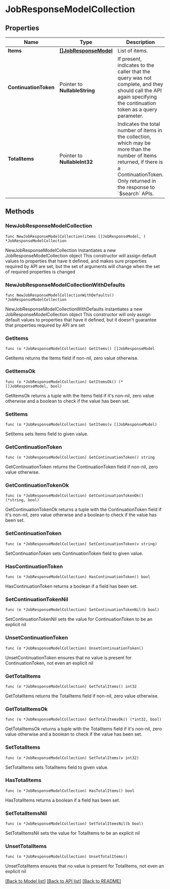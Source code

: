 # JobResponseModelCollection

## Properties

Name | Type | Description | Notes
------------ | ------------- | ------------- | -------------
**Items** | [**[]JobResponseModel**](JobResponseModel.md) | List of items. | 
**ContinuationToken** | Pointer to **NullableString** | If present, indicates to the caller that the query was not complete, and they should call the API again specifying the continuation token as a query parameter. | [optional] 
**TotalItems** | Pointer to **NullableInt32** | Indicates the total number of items in the collection, which may be more than the number of Items returned, if there is a ContinuationToken.  Only returned in the response to &#x60;$search&#x60; APIs. | [optional] 

## Methods

### NewJobResponseModelCollection

`func NewJobResponseModelCollection(items []JobResponseModel, ) *JobResponseModelCollection`

NewJobResponseModelCollection instantiates a new JobResponseModelCollection object
This constructor will assign default values to properties that have it defined,
and makes sure properties required by API are set, but the set of arguments
will change when the set of required properties is changed

### NewJobResponseModelCollectionWithDefaults

`func NewJobResponseModelCollectionWithDefaults() *JobResponseModelCollection`

NewJobResponseModelCollectionWithDefaults instantiates a new JobResponseModelCollection object
This constructor will only assign default values to properties that have it defined,
but it doesn't guarantee that properties required by API are set

### GetItems

`func (o *JobResponseModelCollection) GetItems() []JobResponseModel`

GetItems returns the Items field if non-nil, zero value otherwise.

### GetItemsOk

`func (o *JobResponseModelCollection) GetItemsOk() (*[]JobResponseModel, bool)`

GetItemsOk returns a tuple with the Items field if it's non-nil, zero value otherwise
and a boolean to check if the value has been set.

### SetItems

`func (o *JobResponseModelCollection) SetItems(v []JobResponseModel)`

SetItems sets Items field to given value.


### GetContinuationToken

`func (o *JobResponseModelCollection) GetContinuationToken() string`

GetContinuationToken returns the ContinuationToken field if non-nil, zero value otherwise.

### GetContinuationTokenOk

`func (o *JobResponseModelCollection) GetContinuationTokenOk() (*string, bool)`

GetContinuationTokenOk returns a tuple with the ContinuationToken field if it's non-nil, zero value otherwise
and a boolean to check if the value has been set.

### SetContinuationToken

`func (o *JobResponseModelCollection) SetContinuationToken(v string)`

SetContinuationToken sets ContinuationToken field to given value.

### HasContinuationToken

`func (o *JobResponseModelCollection) HasContinuationToken() bool`

HasContinuationToken returns a boolean if a field has been set.

### SetContinuationTokenNil

`func (o *JobResponseModelCollection) SetContinuationTokenNil(b bool)`

 SetContinuationTokenNil sets the value for ContinuationToken to be an explicit nil

### UnsetContinuationToken
`func (o *JobResponseModelCollection) UnsetContinuationToken()`

UnsetContinuationToken ensures that no value is present for ContinuationToken, not even an explicit nil
### GetTotalItems

`func (o *JobResponseModelCollection) GetTotalItems() int32`

GetTotalItems returns the TotalItems field if non-nil, zero value otherwise.

### GetTotalItemsOk

`func (o *JobResponseModelCollection) GetTotalItemsOk() (*int32, bool)`

GetTotalItemsOk returns a tuple with the TotalItems field if it's non-nil, zero value otherwise
and a boolean to check if the value has been set.

### SetTotalItems

`func (o *JobResponseModelCollection) SetTotalItems(v int32)`

SetTotalItems sets TotalItems field to given value.

### HasTotalItems

`func (o *JobResponseModelCollection) HasTotalItems() bool`

HasTotalItems returns a boolean if a field has been set.

### SetTotalItemsNil

`func (o *JobResponseModelCollection) SetTotalItemsNil(b bool)`

 SetTotalItemsNil sets the value for TotalItems to be an explicit nil

### UnsetTotalItems
`func (o *JobResponseModelCollection) UnsetTotalItems()`

UnsetTotalItems ensures that no value is present for TotalItems, not even an explicit nil

[[Back to Model list]](../README.md#documentation-for-models) [[Back to API list]](../README.md#documentation-for-api-endpoints) [[Back to README]](../README.md)


